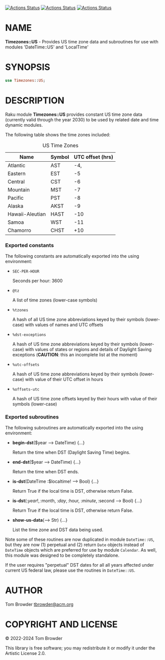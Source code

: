 [![Actions Status](https://github.com/tbrowder/Timezones-US/actions/workflows/linux.yml/badge.svg)](https://github.com/tbrowder/Timezones-US/actions) [![Actions Status](https://github.com/tbrowder/Timezones-US/actions/workflows/macos.yml/badge.svg)](https://github.com/tbrowder/Timezones-US/actions) [![Actions Status](https://github.com/tbrowder/Timezones-US/actions/workflows/windows.yml/badge.svg)](https://github.com/tbrowder/Timezones-US/actions)

NAME
====

**Timezones::US** - Provides US time zone data and subroutines for use with modules 'DateTime::US' and 'LocalTime'

SYNOPSIS
========

```raku
use Timezones::US;
```

DESCRIPTION
===========

Raku module **Timezones::US** provides constant US time zone data (currently valid through the year 2030) to be used by related date and time dynamic modules.

The following table shows the time zones included:

<table class="pod-table">
<caption>US Time Zones</caption>
<thead><tr>
<th>Name</th> <th>Symbol</th> <th>UTC offset (hrs)</th>
</tr></thead>
<tbody>
<tr> <td>Atlantic</td> <td>AST</td> <td>-4,</td> </tr> <tr> <td>Eastern</td> <td>EST</td> <td>-5</td> </tr> <tr> <td>Central</td> <td>CST</td> <td>-6</td> </tr> <tr> <td>Mountain</td> <td>MST</td> <td>-7</td> </tr> <tr> <td>Pacific</td> <td>PST</td> <td>-8</td> </tr> <tr> <td>Alaska</td> <td>AKST</td> <td>-9</td> </tr> <tr> <td>Hawaii-Aleutian</td> <td>HAST</td> <td>-10</td> </tr> <tr> <td>Samoa</td> <td>WST</td> <td>-11</td> </tr> <tr> <td>Chamorro</td> <td>CHST</td> <td>+10</td> </tr>
</tbody>
</table>

### Exported constants

The following constants are automatically exported into the using environment:

  * `SEC-PER-HOUR`

    Seconds per hour: 3600

  * `@tz`

    A list of time zones (lower-case symbols)

  * `%tzones` 

    A hash of all US time zone abbreviations keyed by their symbols (lower-case) with values of names and UTC offsets

  * `%dst-exceptions`

    A hash of US time zone abbreviations keyed by their symbols (lower-case) with values of states or regions and details of Daylight Saving exceptions (**CAUTION**: this an incomplete list at the moment)

  * `%utc-offsets`

    A hash of US time zone abbreviations keyed by their symbols (lower-case) with value of their UTC offset in hours

  * `%offsets-utc`

    A hash of US time zone offsets keyed by their hours with value of their symbols (lower-case) 

### Exported subroutines

The following subroutines are automatically exported into the using environment:

  * **begin-dst**($year --> DateTime) {...}

    Return the time when DST (Daylight Saving Time) begins.

  * **end-dst**($year --> DateTime) {...}

    Return the time when DST ends.

  * **is-dst**(DateTime :$localtime! --> Bool) {...}

    Return True if the local time is DST, otherwise return False.

  * **is-dst**(:$year!, :$month, :$day, :$hour, :$minute, :$second --> Bool) {...}

    Return True if the local time is DST, otherwise return False.

  * **show-us-data**(--> Str) {...}

    List the time zone and DST data being used.

Note some of these routines are now duplicated in module `DateTime::US`, but they are now (1) perpetual and (2) return `Date` objects instead of `DateTime` objects which are preferred for use by module `Calendar`. As well, this module was designed to be completely standalone.

If the user requires "perpetual" DST dates for all all years affected under current US federal law, please use the routines in `DateTime::US`.

AUTHOR
======

Tom Browder <tbrowder@acm.org>

COPYRIGHT AND LICENSE
=====================

© 2022-2024 Tom Browder

This library is free software; you may redistribute it or modify it under the Artistic License 2.0.

